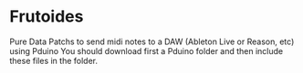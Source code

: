 # Frutoides
Pure Data Patchs to send midi notes to a DAW (Ableton Live or Reason, etc) using Pduino 
You should download first a Pduino folder and then include these files in the folder.
